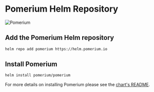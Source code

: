 # Pomerium Helm Repository

![Pomerium](https://www.pomerium.io/img/logo-long.svg)

## Add the Pomerium Helm repository

```bash
helm repo add pomerium https://helm.pomerium.io
```

## Install Pomerium

```bash
helm install pomerium/pomerium
```

For more details on installing Pomerium please see the [chart's README](https://github.com/pomerium/pomerium-helm/tree/master/charts/pomerium).
